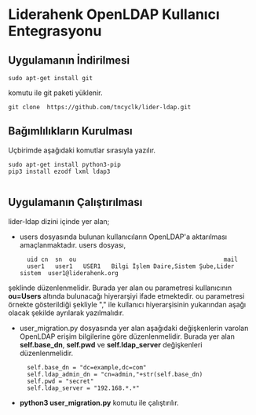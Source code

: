 # Liderahenk OpenLDAP Kullanıcı Entegrasyonu

## Uygulamanın İndirilmesi

````
sudo apt-get install git
````

komutu ile git paketi yüklenir.

````
git clone  https://github.com/tncyclk/lider-ldap.git
````
## Bağımlılıkların Kurulması

Uçbirimde aşağıdaki komutlar sırasıyla yazılır.

````
sudo apt-get install python3-pip
pip3 install ezodf lxml ldap3
 
````

## Uygulamanın Çalıştırılması
lider-ldap dizini içinde yer alan;
* users dosyasında bulunan kullanıcıların OpenLDAP'a aktarılması amaçlanmaktadır. users dosyası,


        uid	cn	sn	ou	                                        mail
        user1	user1	USER1	Bilgi İşlem Daire,Sistem Şube,Lider sistem	user1@liderahenk.org


şeklinde düzenlenmelidir. Burada yer alan ou parametresi kullanıcının **ou=Users** altında bulunacağı hiyerarşiyi ifade etmektedir. 
ou parametresi örnekte gösterildiği şekliyle "," ile kullanıcı hiyerarşisinin yukarından aşağı olacak şekilde ayrılarak yazılmalıdır.
* user_migration.py dosyasında yer alan aşağıdaki değişkenlerin varolan OpenLDAP erişim bilgilerine göre düzenlenmelidir.
Burada yer alan **self.base_dn**, **self.pwd** ve **self.ldap_server** değişkenleri düzenlenmelidir.
 


        self.base_dn = "dc=example,dc=com"
        self.ldap_admin_dn = "cn=admin,"+str(self.base_dn)
        self.pwd = "secret"
        self.ldap_server = "192.168.*.*"
        
* **python3 user_migration.py**  komutu ile çalıştırılır.
